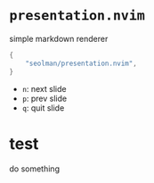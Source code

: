# `presentation.nvim`
simple markdown renderer

```lua
{
    "seolman/presentation.nvim",
}
```

- `n`: next slide
- `p`: prev slide
- `q`: quit slide

# test
do something
